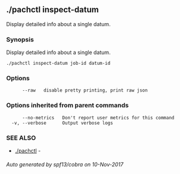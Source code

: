 ## ./pachctl inspect-datum

Display detailed info about a single datum.

### Synopsis


Display detailed info about a single datum.

```
./pachctl inspect-datum job-id datum-id
```

### Options

```
      --raw   disable pretty printing, print raw json
```

### Options inherited from parent commands

```
      --no-metrics   Don't report user metrics for this command
  -v, --verbose      Output verbose logs
```

### SEE ALSO
* [./pachctl](./pachctl.md)	 - 

###### Auto generated by spf13/cobra on 10-Nov-2017
